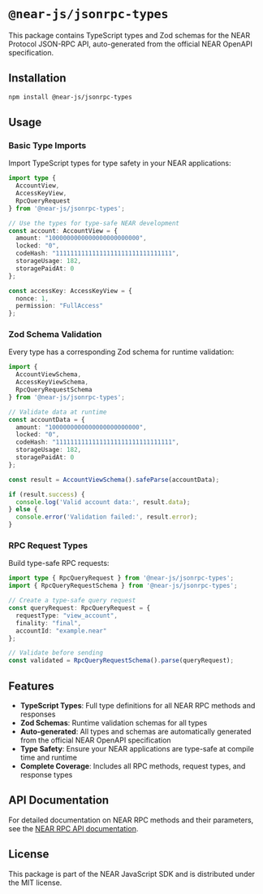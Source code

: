 # `@near-js/jsonrpc-types`

This package contains TypeScript types and Zod schemas for the NEAR Protocol JSON-RPC API, auto-generated from the official NEAR OpenAPI specification.

## Installation

```bash
npm install @near-js/jsonrpc-types
```

## Usage

### Basic Type Imports

Import TypeScript types for type safety in your NEAR applications:

```typescript
import type { 
  AccountView, 
  AccessKeyView, 
  RpcQueryRequest
} from '@near-js/jsonrpc-types';

// Use the types for type-safe NEAR development
const account: AccountView = {
  amount: "1000000000000000000000000",
  locked: "0",
  codeHash: "11111111111111111111111111111111",
  storageUsage: 182,
  storagePaidAt: 0
};

const accessKey: AccessKeyView = {
  nonce: 1,
  permission: "FullAccess"
};
```

### Zod Schema Validation

Every type has a corresponding Zod schema for runtime validation:

```typescript
import { 
  AccountViewSchema,
  AccessKeyViewSchema,
  RpcQueryRequestSchema 
} from '@near-js/jsonrpc-types';

// Validate data at runtime
const accountData = {
  amount: "1000000000000000000000000",
  locked: "0",
  codeHash: "11111111111111111111111111111111",
  storageUsage: 182,
  storagePaidAt: 0
};

const result = AccountViewSchema().safeParse(accountData);

if (result.success) {
  console.log('Valid account data:', result.data);
} else {
  console.error('Validation failed:', result.error);
}
```

### RPC Request Types

Build type-safe RPC requests:

```typescript
import type { RpcQueryRequest } from '@near-js/jsonrpc-types';
import { RpcQueryRequestSchema } from '@near-js/jsonrpc-types';

// Create a type-safe query request
const queryRequest: RpcQueryRequest = {
  requestType: "view_account",
  finality: "final",
  accountId: "example.near"
};

// Validate before sending
const validated = RpcQueryRequestSchema().parse(queryRequest);
```

## Features

- **TypeScript Types**: Full type definitions for all NEAR RPC methods and responses
- **Zod Schemas**: Runtime validation schemas for all types
- **Auto-generated**: All types and schemas are automatically generated from the official NEAR OpenAPI specification
- **Type Safety**: Ensure your NEAR applications are type-safe at compile time and runtime
- **Complete Coverage**: Includes all RPC methods, request types, and response types

## API Documentation

For detailed documentation on NEAR RPC methods and their parameters, see the [NEAR RPC API documentation](https://docs.near.org/api/rpc/introduction).

## License

This package is part of the NEAR JavaScript SDK and is distributed under the MIT license.